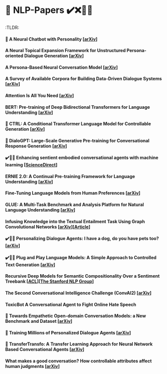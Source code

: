 
# 📃 **NLP-Papers** ✔️❌📎📝

:TLDR: 
#### 📎 A Neural Chatbot with Personality [[arXiv](https://www.semanticscholar.org/paper/A-Neural-Chatbot-with-Personality-Nguyen-Morales/ffbb1d120c3c2881431933c6f928b851824913c4)]

#### A Neural Topical Expansion Framework for Unstructured Persona-oriented Dialogue Generation [[arXiv](https://arxiv.org/abs/2002.02153)]

#### A Persona-Based Neural Conversation Model [[arXiv](https://arxiv.org/abs/1603.06155)]

#### A Survey of Available Corpora for Building Data-Driven Dialogue Systems [[arXiv](https://arxiv.org/abs/1512.05742)]

#### Attention Is All You Need [[arXiv](https://arxiv.org/abs/1706.03762)]

#### BERT: Pre-training of Deep Bidirectional Transformers for Language Understanding [[arXiv](https://arxiv.org/abs/1810.04805)]

#### 📎 CTRL: A Conditional Transformer Language Model for Controllable Generation [[arXiv](https://arxiv.org/abs/1909.05858)]

#### 📎 DialoGPT: Large-Scale Generative Pre-training for Conversational Response Generation [[arXiv](https://arxiv.org/abs/1911.00536)]

#### ✔️📎📝 Enhancing sentient embodied conversational agents with machine learning [[ScienceDirect](https://www.sciencedirect.com/science/article/pii/S0167865519303551)]

#### ERNIE 2.0: A Continual Pre-training Framework for Language Understanding [[arXiv](https://arxiv.org/abs/1907.12412)]

#### Fine-Tuning Language Models from Human Preferences [[arXiv](https://arxiv.org/abs/1909.08593)]

#### GLUE: A Multi-Task Benchmark and Analysis Platform for Natural Language Understanding [[arXiv](https://arxiv.org/abs/1804.07461)]

#### Infusing Knowledge into the Textual Entailment Task Using Graph Convolutional Networks [[arXiv](https://arxiv.org/pdf/1911.02060.pdf)][[Article](https://www.techrepublic.com/article/ibm-highlights-new-approach-to-infuse-knowledge-into-nlp-models/)]

#### ✔️📎📝 Personalizing Dialogue Agents: I have a dog, do you have pets too? [[arXiv](https://arxiv.org/abs/1801.07243)]

#### ✔️📎📝 Plug and Play Language Models: A Simple Approach to Controlled Text Generation [[arXiv](https://arxiv.org/abs/1912.02164)]

#### Recursive Deep Models for Semantic Compositionality Over a Sentiment Treebank [[ACL](https://www.aclweb.org/anthology/D13-1170/)][[The Stanford NLP Group](https://nlp.stanford.edu/sentiment/)]

#### The Second Conversational Intelligence Challenge (ConvAI2) [[arXiv](https://arxiv.org/abs/1902.00098)]

#### ToxicBot A Conversational Agent to Fight Online Hate Speech

#### 📎 Towards Empathetic Open-domain Conversation Models: a New Benchmark and Dataset [[arXiv](https://arxiv.org/abs/1811.00207)]

#### 📎 Training Millions of Personalized Dialogue Agents [[arXiv](https://arxiv.org/abs/1809.01984)]

#### 📎 TransferTransfo: A Transfer Learning Approach for Neural Network Based Conversational Agents [[arXiv](https://arxiv.org/abs/1901.08149)]

#### What makes a good conversation? How controllable attributes affect human judgments [[arXiv](https://arxiv.org/abs/1902.08654)]
